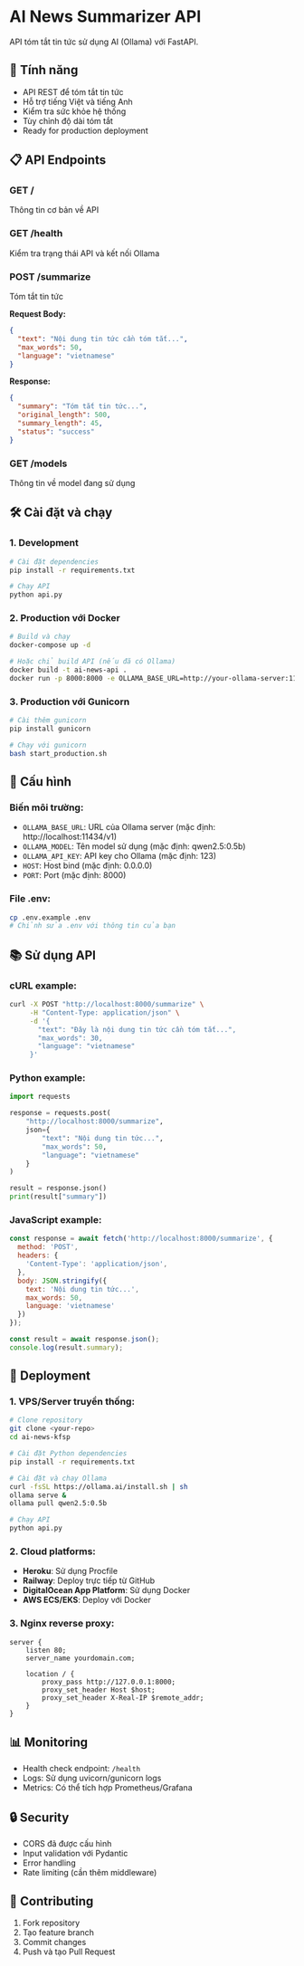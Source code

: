 # AI News Summarizer API

API tóm tắt tin tức sử dụng AI (Ollama) với FastAPI.

## 🚀 Tính năng

- API REST để tóm tắt tin tức
- Hỗ trợ tiếng Việt và tiếng Anh
- Kiểm tra sức khỏe hệ thống
- Tùy chỉnh độ dài tóm tắt
- Ready for production deployment

## 📋 API Endpoints

### GET /
Thông tin cơ bản về API

### GET /health
Kiểm tra trạng thái API và kết nối Ollama

### POST /summarize
Tóm tắt tin tức

**Request Body:**
```json
{
  "text": "Nội dung tin tức cần tóm tắt...",
  "max_words": 50,
  "language": "vietnamese"
}
```

**Response:**
```json
{
  "summary": "Tóm tắt tin tức...",
  "original_length": 500,
  "summary_length": 45,
  "status": "success"
}
```

### GET /models
Thông tin về model đang sử dụng

## 🛠️ Cài đặt và chạy

### 1. Development
```bash
# Cài đặt dependencies
pip install -r requirements.txt

# Chạy API
python api.py
```

### 2. Production với Docker
```bash
# Build và chạy
docker-compose up -d

# Hoặc chỉ build API (nếu đã có Ollama)
docker build -t ai-news-api .
docker run -p 8000:8000 -e OLLAMA_BASE_URL=http://your-ollama-server:11434/v1 ai-news-api
```

### 3. Production với Gunicorn
```bash
# Cài thêm gunicorn
pip install gunicorn

# Chạy với gunicorn
bash start_production.sh
```

## 🔧 Cấu hình

### Biến môi trường:
- `OLLAMA_BASE_URL`: URL của Ollama server (mặc định: http://localhost:11434/v1)
- `OLLAMA_MODEL`: Tên model sử dụng (mặc định: qwen2.5:0.5b)
- `OLLAMA_API_KEY`: API key cho Ollama (mặc định: 123)
- `HOST`: Host bind (mặc định: 0.0.0.0)
- `PORT`: Port (mặc định: 8000)

### File .env:
```bash
cp .env.example .env
# Chỉnh sửa .env với thông tin của bạn
```

## 📚 Sử dụng API

### cURL example:
```bash
curl -X POST "http://localhost:8000/summarize" \
     -H "Content-Type: application/json" \
     -d '{
       "text": "Đây là nội dung tin tức cần tóm tắt...",
       "max_words": 30,
       "language": "vietnamese"
     }'
```

### Python example:
```python
import requests

response = requests.post(
    "http://localhost:8000/summarize",
    json={
        "text": "Nội dung tin tức...",
        "max_words": 50,
        "language": "vietnamese"
    }
)

result = response.json()
print(result["summary"])
```

### JavaScript example:
```javascript
const response = await fetch('http://localhost:8000/summarize', {
  method: 'POST',
  headers: {
    'Content-Type': 'application/json',
  },
  body: JSON.stringify({
    text: 'Nội dung tin tức...',
    max_words: 50,
    language: 'vietnamese'
  })
});

const result = await response.json();
console.log(result.summary);
```

## 🚀 Deployment

### 1. VPS/Server truyền thống:
```bash
# Clone repository
git clone <your-repo>
cd ai-news-kfsp

# Cài đặt Python dependencies
pip install -r requirements.txt

# Cài đặt và chạy Ollama
curl -fsSL https://ollama.ai/install.sh | sh
ollama serve &
ollama pull qwen2.5:0.5b

# Chạy API
python api.py
```

### 2. Cloud platforms:
- **Heroku**: Sử dụng Procfile
- **Railway**: Deploy trực tiếp từ GitHub
- **DigitalOcean App Platform**: Sử dụng Docker
- **AWS ECS/EKS**: Deploy với Docker

### 3. Nginx reverse proxy:
```nginx
server {
    listen 80;
    server_name yourdomain.com;

    location / {
        proxy_pass http://127.0.0.1:8000;
        proxy_set_header Host $host;
        proxy_set_header X-Real-IP $remote_addr;
    }
}
```

## 📊 Monitoring

- Health check endpoint: `/health`
- Logs: Sử dụng uvicorn/gunicorn logs
- Metrics: Có thể tích hợp Prometheus/Grafana

## 🔒 Security

- CORS đã được cấu hình
- Input validation với Pydantic
- Error handling
- Rate limiting (cần thêm middleware)

## 🤝 Contributing

1. Fork repository
2. Tạo feature branch
3. Commit changes
4. Push và tạo Pull Request
